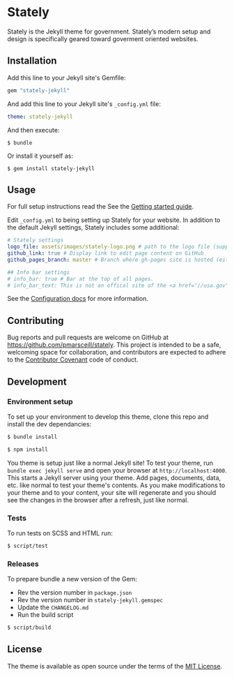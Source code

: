 # Stately

Stately is the Jekyll theme for government. Stately’s modern setup and design is specifically geared toward goverment oriented websites.

## Installation

Add this line to your Jekyll site's Gemfile:

```ruby
gem "stately-jekyll"
```

And add this line to your Jekyll site's `_config.yml` file:

```yaml
theme: stately-jekyll
```

And then execute:

    $ bundle

Or install it yourself as:

    $ gem install stately-jekyll

## Usage

For full setup instructions read the See the [Getting started guide](https://pmarsceill.github.io/stately/docs/).

Edit `_config.yml` to being setting up Stately for your website. In addition to the default Jekyll settings, Stately includes some additional:

```yaml
# Stately settings
logo_file: assets/images/stately-logo.png # path to the logo file (supports svg, png, jpg, gif). Delete this line for no logo.
github_link: true # Display link to edit page content on GitHub
github_pages_branch: master # Branch where gh-pages site is hosted (either master, master/docs, or gh-pages)

## Info bar settings
# info_bar: true # Bar at the top of all pages.
# info_bar_text: This is not an offical site of the <a href="//usa.gov" class="text-white text-underline">U.S. Government</a>
```

See the [Configuration docs](https://pmarsceill.github.io/stately/docs/1-configuration/) for more information.

## Contributing

Bug reports and pull requests are welcome on GitHub at https://github.com/pmarsceill/stately. This project is intended to be a safe, welcoming space for collaboration, and contributors are expected to adhere to the [Contributor Covenant](http://contributor-covenant.org) code of conduct.

## Development

### Environment setup

To set up your environment to develop this theme, clone this repo and install the dev dependancies:
```bash
$ bundle install
```

```bash
$ npm install
```

You theme is setup just like a normal Jekyll site! To test your theme, run `bundle exec jekyll serve` and open your browser at `http://localhost:4000`. This starts a Jekyll server using your theme. Add pages, documents, data, etc. like normal to test your theme's contents. As you make modifications to your theme and to your content, your site will regenerate and you should see the changes in the browser after a refresh, just like normal.

### Tests

To run tests on SCSS and HTML run:

```bash
$ script/test
```

### Releases

To prepare bundle a new version of the Gem:

- Rev the version number in `package.json`
- Rev the version number in `stately-jekyll.gemspec`
- Update the `CHANGELOG.md`
- Run the build script

```bash
$ script/build
```

## License

The theme is available as open source under the terms of the [MIT License](http://opensource.org/licenses/MIT).
